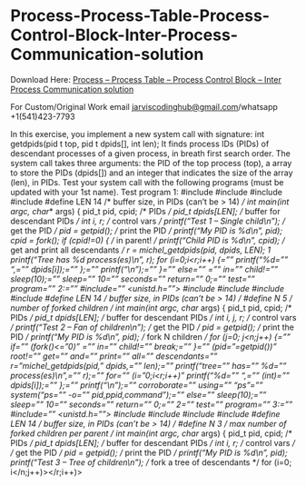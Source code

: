 # Process-Process-Table-Process-Control-Block-Inter-Process-Communication-solution

Download Here: [Process – Process Table – Process Control Block – Inter Process Communication solution](https://jarviscodinghub.com/assignment/process-process-table-process-control-block-inter-process-communication-solution/)

For Custom/Original Work email jarviscodinghub@gmail.com/whatsapp +1(541)423-7793

In this exercise, you implement a new system call with signature: int getdpids(pid t top, pid t dpids[], int len); It finds process IDs (PIDs) of descendant processes of a given process, in breath first search order. The system call takes three arguments: the PID of the top process (top), a array to store the PIDs (dpids[]) and an integer that indicates the size of the array (len), in PIDs. Test your system call with the following programs (must be updated with your 1st name). Test program 1: #include #include #include #include #define LEN 14 /* buffer size, in PIDs (can’t be > 14) */ int main(int argc, char** args) { pid_t pid, cpid; /* PIDs */ pid_t dpids[LEN]; /* buffer for descendant PIDs */ int i, r; /* control vars */ printf(“Test 1 – Single child\n”); /* get the PID */ pid = getpid(); /* print the PID */ printf(“My PID is %d\n”, pid); cpid = fork(); if (cpid!=0) { /* in parent! */ printf(“Child PID is %d\n”, cpid); /* get and print all descendants */ r = michel_getdpids(pid, dpids, LEN); 1 printf(“Tree has %d process(es)\n”, r); for (i=0;i<r;i++) {=”” printf(“%d=”” “,=”” dpids[i]);=”” };=”” printf(“\n”);=”” }=”” else=”” *=”” in=”” child!=”” sleep(10);=”” sleep=”” 10=”” seconds=”” return=”” 0;=”” test=”” program=”” 2:=”” #include=”” <unistd.h=””> #include #include #include #include #define LEN 14 /* buffer size, in PIDs (can’t be > 14) */ #define N 5 /* number of forked children */ int main(int argc, char** args) { pid_t pid, cpid; /* PIDs */ pid_t dpids[LEN]; /* buffer for descendant PIDs */ int i, j, r; /* control vars */ printf(“Test 2 – Fan of children\n”); /* get the PID */ pid = getpid(); /* print the PID */ printf(“My PID is %d\n”, pid); /* fork N children */ for (j=0; j<n;j++) {=”” if=”” (fork()<=”0)” *=”” in=”” child!=”” break;=”” }=”” (pid=”=getpid())” root!=”” get=”” and=”” print=”” all=”” descendants=”” r=”michel_getdpids(pid,” dpids,=”” len);=”” printf(“tree=”” has=”” %d=”” process(es)\n”,=”” r);=”” for=”” (i=”0;i<r;i++)” printf(“%d=”” “,=”” (int)=”” dpids[i]);=”” };=”” printf(“\n”);=”” corroborate=”” using=”” “ps”=”” system(“ps=”” -o=”” pid,ppid,command”);=”” else=”” sleep(10);=”” sleep=”” 10=”” seconds=”” return=”” 0;=”” 2=”” test=”” program=”” 3:=”” #include=”” <unistd.h=””> #include #include #include #include #define LEN 14 /* buffer size, in PIDs (can’t be > 14) */ #define N 3 /* max number of forked children per parent */ int main(int argc, char** args) { pid_t pid, cpid; /* PIDs */ pid_t dpids[LEN]; /* buffer for descendant PIDs */ int i, r; /* control vars */ /* get the PID */ pid = getpid(); /* print the PID */ printf(“My PID is %d\n”, pid); printf(“Test 3 – Tree of children\n”); /* fork a tree of descendants */ for (i=0; i</n;j++)></r;i++)>

